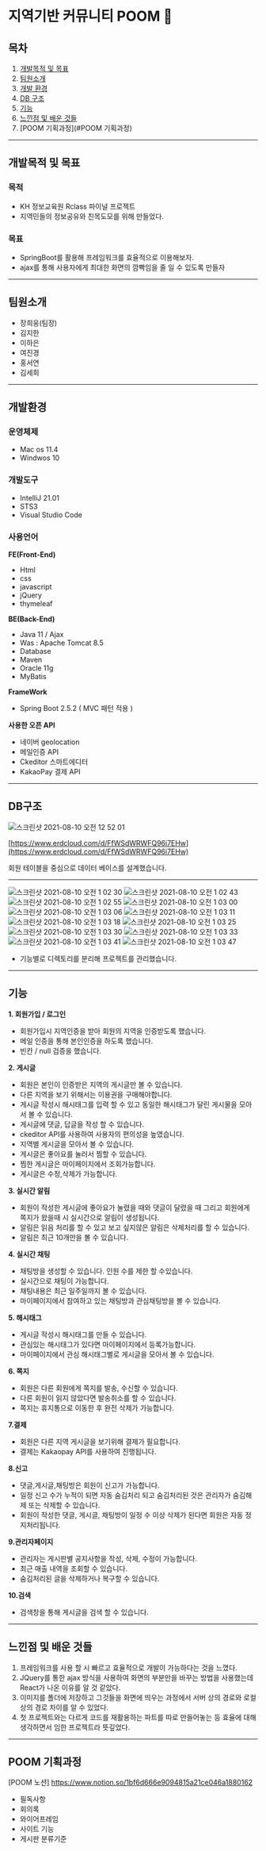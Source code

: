 # 지역기반 커뮤니티 POOM :two_women_holding_hands:

## 목차
 1. [개발목적 및 목표](#목적)
 2. [팀원소개](#팀원소개)
 3. [개발 환경](#개발환경)
 4. [DB 구조](#DB구조)
 5. [기능](#기능)
 6. [느낀점 및 배운 것들](#느낀점)
 7. [POOM 기획과정](#POOM 기획과정)
----
## 개발목적 및 목표

### 목적
 - KH 정보교육원 Rclass 파이널 프로젝트
 - 지역민들의 정보공유와 친목도모를 위해 만들었다.

### 목표
 - SpringBoot를 활용해 프레임워크를 효율적으로 이용해보자.  
 - ajax를 통해 사용자에게 최대한 화면의 깜빡임을 줄 일 수 있도록 만들자
------

## 팀원소개
- 장희웅(팀장)
- 김지한
- 이하은
- 여진경
- 홍서연
- 김세희
------

## 개발환경

### 운영체제
- Mac os 11.4
- Windwos 10

### 개발도구
- IntelliJ 21.01
- STS3
- Visual Studio Code

### 사용언어
**FE(Front-End)**
- Html
- css
- javascript
- jQuery
- thymeleaf

**BE(Back-End)**
 - Java 11 / Ajax
 - Was : Apache Tomcat 8.5
 - Database
 - Maven
 - Oracle 11g
 - MyBatis

**FrameWork**
- Spring Boot 2.5.2 ( MVC 패턴 적용 ) 

**사용한 오픈 API** 
 - 네이버 geolocation 
 - 메일인증 API
 - Ckeditor 스마트에디터
 - KakaoPay 결제 API

---
## DB구조
![스크린샷 2021-08-10 오전 12 52 01](https://user-images.githubusercontent.com/44770275/128790985-f04d2135-3f2b-4f24-ab9b-61e08acd0d4b.png)


[https://www.erdcloud.com/d/FfWSdWRWFQ96i7EHw](https://www.erdcloud.com/d/FfWSdWRWFQ96i7EHw)

회원 테이블을 중심으로 데이터 베이스를 설계했습니다.

---

![스크린샷 2021-08-10 오전 1 02 30](https://user-images.githubusercontent.com/44770275/128790969-f884513e-35a2-4e60-b074-e0c4934ff510.png)
![스크린샷 2021-08-10 오전 1 02 43](https://user-images.githubusercontent.com/44770275/128790972-61814671-9445-4b9e-b0f2-dc955fda1e49.png)
![스크린샷 2021-08-10 오전 1 02 55](https://user-images.githubusercontent.com/44770275/128790974-f00406d6-8b01-4c7e-bd46-f8c61474b31e.png)
![스크린샷 2021-08-10 오전 1 03 00](https://user-images.githubusercontent.com/44770275/128790975-da5f4639-2e32-4d8e-9611-104a988a3039.png)
![스크린샷 2021-08-10 오전 1 03 06](https://user-images.githubusercontent.com/44770275/128790977-b3f30bc6-27d6-49f1-95e3-ae9cacf52c6a.png)
![스크린샷 2021-08-10 오전 1 03 11](https://user-images.githubusercontent.com/44770275/128790978-c96f6fc4-fce5-4d1f-add9-b719327271d9.png)
![스크린샷 2021-08-10 오전 1 03 18](https://user-images.githubusercontent.com/44770275/128790979-fc2e6d26-fe55-4bf2-a8cb-d3379f286511.png)
![스크린샷 2021-08-10 오전 1 03 25](https://user-images.githubusercontent.com/44770275/128790980-cec371e2-ce97-424d-a00f-fd5ced5a43ad.png)
![스크린샷 2021-08-10 오전 1 03 30](https://user-images.githubusercontent.com/44770275/128790981-b62d3a76-b797-4245-9955-e2b33ea91aa2.png)
![스크린샷 2021-08-10 오전 1 03 33](https://user-images.githubusercontent.com/44770275/128790982-9145d4b8-d522-4dc5-a59e-0ace75fb230f.png)
![스크린샷 2021-08-10 오전 1 03 41](https://user-images.githubusercontent.com/44770275/128790983-278de9a8-ca37-4de4-8dde-bca9497dbc57.png)
![스크린샷 2021-08-10 오전 1 03 47](https://user-images.githubusercontent.com/44770275/128790984-2ba0d84b-dd32-41f7-8a0c-ecd8195e69c2.png)

- 기능별로 디렉토리를 분리해 프로젝트를 관리했습니다.

---

## 기능
**1. 회원가입 / 로그인**
 - 회원가입시 지역인증을 받아 회원의 지역을 인증받도록 했습니다.
 - 메일 인증을 통해 본인인증을 하도록 했습니다.
 - 빈칸 / null 검증을 했습니다.

**2. 게시글**
 - 회원은 본인이 인증받은 지역의 게시글만 볼 수 있습니다.
 - 다른 지역을 보기 위해서는 이용권을 구매해야합니다.
 - 게시글 작성시 해시태그를 입력 할 수 있고 동일한 해시태그가 달린 게시물을 모아서 볼 수 있습니다.
 - 게시글에 댓글, 답글을 작성 할 수 있습니다.
 - ckeditor API를 사용하여 사용자의 편의성을 높였습니다.
 - 지역별 게시글을 모아서 볼 수 있습니다.
 - 게시글은 좋아요를 눌러서 찜할 수 있습니다.
 - 찜한 게시글은 마이페이지에서 조회가능합니다.
 - 게시글은 수정,삭제가 가능합니다.

 **3. 실시간 알림**
  - 회원이 작성한 게시글에 좋아요가 눌렸을 때와 댓글이 달렸을 때 그리고 회원에게 쪽지가 왔을때 시 실시간으로 알림이 생성됩니다.
  - 알림은 읽음 처리를 할 수 있고 보고 싶지않은 알림은 삭제처리를 할 수 있습니다.
  - 알림은 최근 10개만을 볼 수 있습니다. 

**4. 실시간 채팅**
 - 채팅방을 생성할 수 있습니다. 인원 수를 제한 할 수있습니다. 
- 실시간으로 채팅이 가능합니다.
- 채팅내용은 최근 일주일까지 볼 수 있습니다.
- 마이페이지에서 참여하고 있는 채팅방과 관심채팅방을 볼 수 있습니다.

**5. 해시태그**
 - 게시글 작성시 해시태그를 만들 수 있습니다.
 - 관심있는 해시태그가 있다면 마이페이지에서 등록가능합니다.
 - 마이페이지에서 관심 해시태그별로 게시글을 모아서 볼 수 있습니다.

**6. 쪽지**
 - 회원은 다른 회원에게 쪽지를 발송, 수신할 수 있습니다.
 - 다른 회원이 읽지 않았다면 발송취소를 할 수 있습니다.
 - 쪽지는 휴지통으로 이동한 후 완전 삭제가 가능합니다.

**7.결제**
- 회원은 다른 지역 게시글을 보기위해 결제가 필요합니다.
- 결제는 Kakaopay API를 사용하여 진행됩니다.

**8.신고**
- 댓글,게시글,채팅방은 회원이 신고가 가능합니다.
- 일정 신고 수가 누적이 되면 자동 숨김처리 되고 숨김처리된 것은 관리자가 숨김해제 또는 삭제할 수 있습니다.
- 회원이 작성한 댓글, 게시글, 채팅방이 일정 수 이상 삭제가 된다면 회원은 자동 정지처리됩니다.

**9.관리자페이지**
- 관리자는 게시판별 공지사항을 작성, 삭제, 수정이 가능합니다.
- 최근 매출 내역을 조회할 수 있습니다.
- 숨김처리된 글을 삭제하거나 복구할 수 있습니다.

**10.검색**
- 검색창을 통해 게시글을 검색 할 수 있습니다.
---
## 느낀점 및 배운 것들
1. 프레임워크를 사용 할 시 빠르고 효율적으로 개발이 가능하다는 것을 느꼈다.
2. JQuery를 통한 ajax 방식을 사용하여 화면의 부분만을 바꾸는 방법을 사용했는데 React가 나온 이유를 알 것 같았다.
3. 이미지를 폴더에 저장하고 그것들을 화면에 띄우는 과정에서 서버 상의 경로와 로컬 상의 경로 차이를 알 수 있었다.
4. 첫 프로젝트와는 다르게 코드를 재활용하는 파트를 따로 만들어놓는 등 효율에 대해 생각하면서 임한 프로젝트라 뜻깊었다. 
---
## POOM 기획과정
[POOM 노션] https://www.notion.so/1bf6d666e9094815a21ce046a1880162

- 필독사항
- 회의록
- 와이어프레임
- 사이트 기능
- 게시판 분류기준
